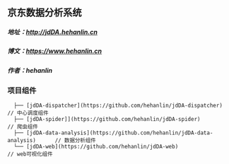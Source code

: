## 京东数据分析系统

##### 地址：http://jdDA.hehanlin.cn
##### 博文：https://www.hehanlin.cn
##### 作者：hehanlin

### 项目组件
```
  ├── [jdDA-dispatcher](https://github.com/hehanlin/jdDA-dispatcher)            // 中心调度组件
  ├── [jdDA-spider]](https://github.com/hehanlin/jdDA-spider)                   // 爬虫组件
  ├── [jdDA-data-analysis](https://github.com/hehanlin/jdDA-data-analysis)      // 数据分析组件
  └── [jdDA-web](https://github.com/hehanlin/jdDA-web)                          // web可视化组件
```